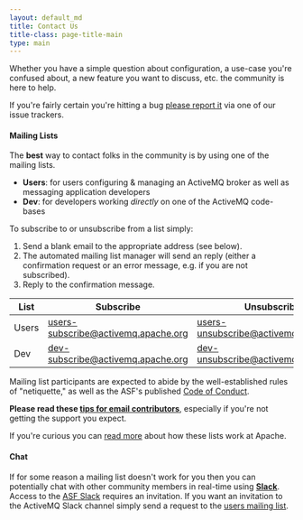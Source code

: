 ```yaml
---
layout: default_md
title: Contact Us
title-class: page-title-main
type: main
---
```

Whether you have a simple question about configuration, a use-case you're confused about, a new feature you want to discuss, etc. the community is here to help.

If you're fairly certain you're hitting a bug [please report it](issues) via one of our issue trackers.

#### Mailing Lists

The **best** way to contact folks in the community is by using one of the mailing lists.
 - **Users**: for users configuring & managing an ActiveMQ broker as well as messaging application developers
 - **Dev**: for developers working _directly_ on one of the ActiveMQ code-bases

To subscribe to or unsubscribe from a list simply:
 1. Send a blank email to the appropriate address (see below).
 1. The automated mailing list manager will send an reply (either a confirmation request or an error message, e.g. if you are not subscribed).
 1. Reply to the confirmation message.

<a class="anchor" name="mailing"></a>

|List|Subscribe|Unsubscribe|Web&nbsp;Interface|Archives|
|---|---|---|---|---|
|Users|[users-subscribe@activemq.apache.org](mailto:users-subscribe@activemq.apache.org)|[users-unsubscribe@activemq.apache.org](mailto:users-unsubscribe@activemq.apache.org)|[Apache](https://lists.apache.org/list.html?users@activemq.apache.org)|[Apache](http://mail-archives.apache.org/mod_mbox/activemq-users/), [Markmail](http://activemq.markmail.org/search/list:org.apache.activemq.users)|
|Dev|[dev-subscribe@activemq.apache.org](mailto:dev-subscribe@activemq.apache.org)|[dev-unsubscribe@activemq.apache.org](mailto:dev-unsubscribe@activemq.apache.org)|[Apache](https://lists.apache.org/list.html?dev@activemq.apache.org)|[Apache](http://mail-archives.apache.org/mod_mbox/activemq-dev/), [Markmail](http://activemq.markmail.org/search/list:org.apache.activemq.dev)|

Mailing list participants are expected to abide by the well-established rules of "netiquette," as well as the ASF's published [Code of Conduct](https://www.apache.org/foundation/policies/conduct.html).

**Please read these [tips for email contributors](https://apache.org/dev/contrib-email-tips.html)**, especially if you're not getting the support you expect. 

If you're curious you can [read more](https://apache.org/foundation/mailinglists.html) about how these lists work at Apache.


#### Chat

If for some reason a mailing list doesn't work for you then you can potentially chat with other community members in real-time using **[Slack](https://slack.com/)**. Access to the [ASF Slack](https://the-asf.slack.com) requires an invitation. If you want an invitation to the ActiveMQ Slack channel simply send a request to the [users mailing list](#mailing).
